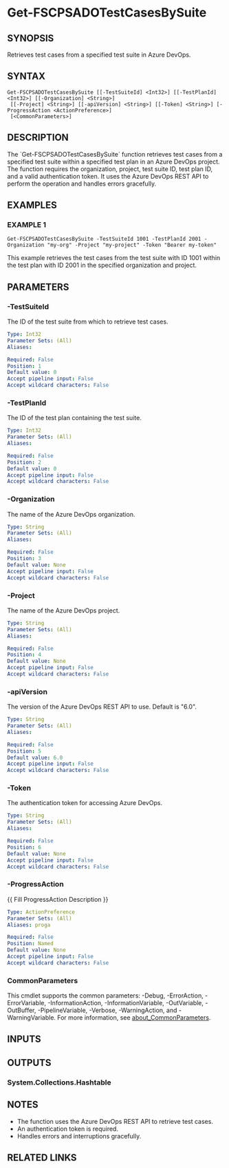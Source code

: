 ﻿---
external help file: fscps.tools-help.xml
Module Name: fscps.tools
online version:
schema: 2.0.0
---

# Get-FSCPSADOTestCasesBySuite

## SYNOPSIS
Retrieves test cases from a specified test suite in Azure DevOps.

## SYNTAX

```
Get-FSCPSADOTestCasesBySuite [[-TestSuiteId] <Int32>] [[-TestPlanId] <Int32>] [[-Organization] <String>]
 [[-Project] <String>] [[-apiVersion] <String>] [[-Token] <String>] [-ProgressAction <ActionPreference>]
 [<CommonParameters>]
```

## DESCRIPTION
The \`Get-FSCPSADOTestCasesBySuite\` function retrieves test cases from a specified test suite within a specified test plan
in an Azure DevOps project.
The function requires the organization, project, test suite ID, test plan ID, and a valid
authentication token.
It uses the Azure DevOps REST API to perform the operation and handles errors gracefully.

## EXAMPLES

### EXAMPLE 1
```
Get-FSCPSADOTestCasesBySuite -TestSuiteId 1001 -TestPlanId 2001 -Organization "my-org" -Project "my-project" -Token "Bearer my-token"
```

This example retrieves the test cases from the test suite with ID 1001 within the test plan with ID 2001 in the specified organization and project.

## PARAMETERS

### -TestSuiteId
The ID of the test suite from which to retrieve test cases.

```yaml
Type: Int32
Parameter Sets: (All)
Aliases:

Required: False
Position: 1
Default value: 0
Accept pipeline input: False
Accept wildcard characters: False
```

### -TestPlanId
The ID of the test plan containing the test suite.

```yaml
Type: Int32
Parameter Sets: (All)
Aliases:

Required: False
Position: 2
Default value: 0
Accept pipeline input: False
Accept wildcard characters: False
```

### -Organization
The name of the Azure DevOps organization.

```yaml
Type: String
Parameter Sets: (All)
Aliases:

Required: False
Position: 3
Default value: None
Accept pipeline input: False
Accept wildcard characters: False
```

### -Project
The name of the Azure DevOps project.

```yaml
Type: String
Parameter Sets: (All)
Aliases:

Required: False
Position: 4
Default value: None
Accept pipeline input: False
Accept wildcard characters: False
```

### -apiVersion
The version of the Azure DevOps REST API to use.
Default is "6.0".

```yaml
Type: String
Parameter Sets: (All)
Aliases:

Required: False
Position: 5
Default value: 6.0
Accept pipeline input: False
Accept wildcard characters: False
```

### -Token
The authentication token for accessing Azure DevOps.

```yaml
Type: String
Parameter Sets: (All)
Aliases:

Required: False
Position: 6
Default value: None
Accept pipeline input: False
Accept wildcard characters: False
```

### -ProgressAction
{{ Fill ProgressAction Description }}

```yaml
Type: ActionPreference
Parameter Sets: (All)
Aliases: proga

Required: False
Position: Named
Default value: None
Accept pipeline input: False
Accept wildcard characters: False
```

### CommonParameters
This cmdlet supports the common parameters: -Debug, -ErrorAction, -ErrorVariable, -InformationAction, -InformationVariable, -OutVariable, -OutBuffer, -PipelineVariable, -Verbose, -WarningAction, and -WarningVariable. For more information, see [about_CommonParameters](http://go.microsoft.com/fwlink/?LinkID=113216).

## INPUTS

## OUTPUTS

### System.Collections.Hashtable
## NOTES
- The function uses the Azure DevOps REST API to retrieve test cases.
- An authentication token is required.
- Handles errors and interruptions gracefully.

## RELATED LINKS
